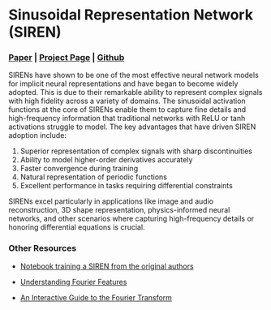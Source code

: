 # Sinusoidal Representation Network (SIREN)

### [Paper](https://arxiv.org/abs/2006.09661) | [Project Page](https://www.vincentsitzmann.com/siren/) | [Github](https://github.com/vsitzmann/siren)

SIRENs have shown to be one of the most effective neural network models for implicit neural representations and have began to become widely adopted. This is due to their remarkable ability to represent complex signals with high fidelity across a variety of domains. The sinusoidal activation functions at the core of SIRENs enable them to capture fine details and high-frequency information that traditional networks with ReLU or tanh activations struggle to model.
The key advantages that have driven SIREN adoption include:

1. Superior representation of complex signals with sharp discontinuities
2. Ability to model higher-order derivatives accurately
3. Faster convergence during training
4. Natural representation of periodic functions
5. Excellent performance in tasks requiring differential constraints

SIRENs excel particularly in applications like image and audio reconstruction, 3D shape representation, physics-informed neural networks, and other scenarios where capturing high-frequency details or honoring differential equations is crucial.

### Other Resources

* [Notebook training a SIREN from the original authors](models/SIREN/explore_siren.ipynb)

* [Understanding Fourier Features](https://sair.synerise.com/fourier-feature-encoding/)

* [An Interactive Guide to the Fourier Transform](https://betterexplained.com/articles/an-interactive-guide-to-the-fourier-transform/)
